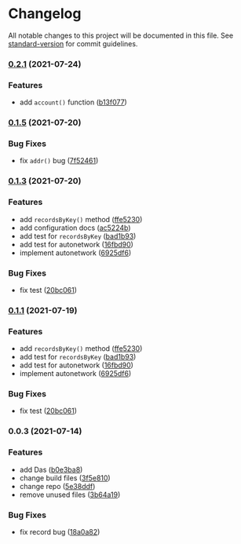 # Changelog

All notable changes to this project will be documented in this file. See [standard-version](https://github.com/conventional-changelog/standard-version) for commit guidelines.

### [0.2.1](https://github.com/DeAccountSystems/das-sdk/compare/v0.1.5...v0.2.1) (2021-07-24)


### Features

* add `account()` function ([b13f077](https://github.com/DeAccountSystems/das-sdk/commit/b13f07756ae79d99e49410bcfb0b93daf866fe23))

### [0.1.5](https://github.com/DeAccountSystems/das-sdk/compare/v0.1.3...v0.1.5) (2021-07-20)


### Bug Fixes

* fix `addr()` bug ([7f52461](https://github.com/DeAccountSystems/das-sdk/commit/7f5246169a78023d04e74c76210d930ddfc6976b))

### [0.1.3](https://github.com/DeAccountSystems/das-sdk/compare/v0.0.3...v0.1.3) (2021-07-20)


### Features

* add `recordsByKey()` method ([ffe5230](https://github.com/DeAccountSystems/das-sdk/commit/ffe523087bcd519741cf553447ca142627f1e6dc))
* add configuration docs ([ac5224b](https://github.com/DeAccountSystems/das-sdk/commit/ac5224b02476a200f876f975426751488403f5d0))
* add test for `recordsByKey` ([bad1b93](https://github.com/DeAccountSystems/das-sdk/commit/bad1b9315bc2bbf539358db4718b7896407a8a06))
* add test for autonetwork ([16fbd90](https://github.com/DeAccountSystems/das-sdk/commit/16fbd90f18fdd986f4e439f045920028008cee70))
* implement autonetwork ([6925df6](https://github.com/DeAccountSystems/das-sdk/commit/6925df6a773743f21e9bdfb7ff2b73f09d23a356))


### Bug Fixes

* fix test ([20bc061](https://github.com/DeAccountSystems/das-sdk/commit/20bc0613fa14d321bba4c3361ba09766e2135935))

### [0.1.1](https://github.com/DeAccountSystems/das-sdk/compare/v0.0.3...v0.1.1) (2021-07-19)


### Features

* add `recordsByKey()` method ([ffe5230](https://github.com/DeAccountSystems/das-sdk/commit/ffe523087bcd519741cf553447ca142627f1e6dc))
* add test for `recordsByKey` ([bad1b93](https://github.com/DeAccountSystems/das-sdk/commit/bad1b9315bc2bbf539358db4718b7896407a8a06))
* add test for autonetwork ([16fbd90](https://github.com/DeAccountSystems/das-sdk/commit/16fbd90f18fdd986f4e439f045920028008cee70))
* implement autonetwork ([6925df6](https://github.com/DeAccountSystems/das-sdk/commit/6925df6a773743f21e9bdfb7ff2b73f09d23a356))


### Bug Fixes

* fix test ([20bc061](https://github.com/DeAccountSystems/das-sdk/commit/20bc0613fa14d321bba4c3361ba09766e2135935))

### 0.0.3 (2021-07-14)


### Features

* add Das ([b0e3ba8](https://github.com/DeAccountSystems/das-sdk/commit/b0e3ba80f0d992dabc7312fe9fe8e6b8632a35a2))
* change build files ([3f5e810](https://github.com/DeAccountSystems/das-sdk/commit/3f5e810fb726ab1e38963417e187872d4de1b414))
* change repo ([5e38ddf](https://github.com/DeAccountSystems/das-sdk/commit/5e38ddf636053f8cc7327a2104bf6ffa000c9c34))
* remove unused files ([3b64a19](https://github.com/DeAccountSystems/das-sdk/commit/3b64a1931bd26543624f56c86405cfcf5c5f06ee))


### Bug Fixes

* fix record bug ([18a0a82](https://github.com/DeAccountSystems/das-sdk/commit/18a0a8235c2d72cf5a2a5d57f5c53ca068cd8411))

